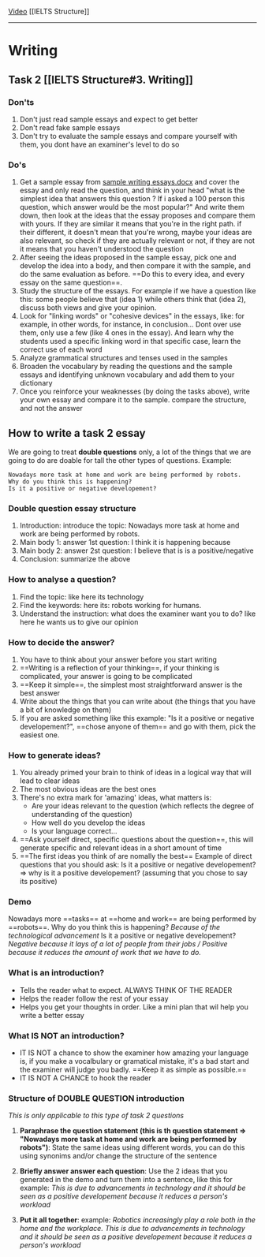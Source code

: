 [Video](https://www.youtube.com/watch?v=xGtKdsVxV8A&t=1111s)
[[IELTS Structure]]

---
# Writing  
## Task 2 [[IELTS Structure#3. **Writing**]]
### Don'ts  
1. Don't just read sample essays and expect to get better  
2. Don't read fake sample essays  
3. Don't try to evaluate the sample essays and compare yourself with them, you dont have an examiner's level to do so  
### Do's  
1. Get a sample essay from [sample writing essays.docx](E:\ELT\IELTS\sample-writing-essays.docx)  and cover the essay and only read the question, and think in your head "what is the simplest idea that answers this question ? If i asked a 100 person this question, which answer would be the most popular?" And write them down, then look at the ideas that the essay proposes and compare them with yours. If they are similar it means that you're in the right path. if their different, it doesn't mean that you're wrong, maybe your ideas are also relevant, so check if they are actually relevant or not, if they are not it means that you haven't understood the question  
2. After seeing the ideas proposed in the sample essay, pick one and develop the idea into a body, and then compare it with the sample, and do the same evaluation as before. ==Do this to every idea, and every essay on the same question==.  
3. Study the structure of the essays. For example if we have a question like this: some people believe that (idea 1) while others think that (idea 2), discuss both views and give your opinion. 
4. Look for "linking words" or "cohesive devices" in the essays, like: for example, in other words, for instance, in conclusion... Dont over use them, only use a few (like 4 ones in the essay). And learn why the students used a specific linking word in that specific case, learn the correct use of each word
5. Analyze grammatical structures and tenses used in the samples
6. Broaden the vocabulary by reading the questions and the sample essays and identifying unknown vocabulary and add them to your dictionary
7. Once you reinforce your weaknesses (by doing the tasks above), write your own essay and compare it to the sample. compare the structure,  and not the answer  
## How to write a task 2 essay
We are going to treat **double questions** only, a lot of the things that we are going to do are doable for tall the other types of questions.
Example: 

	Nowadays more task at home and work are being performed by robots.
	Why do you think this is happening?
	Is it a positive or negative developement?
### Double question essay structure
1. Introduction: introduce the topic: Nowadays more task at home and work are being performed by robots.
2. Main body 1: answer 1st question: I think it is happening because
3. Main body 2: answer 2st question: I believe that is is a positive/negative
4. Conclusion: summarize the above
### How to analyse a question?
1. Find the topic: like here its technology
2. Find the keywords: here its: robots working for humans.
3. Understand the instruction: what does the examiner want you to do? like here he wants us to give our opinion
### How to decide the answer?
1. You have to think about your answer before you start writing 
2. ==Writing is a reflection of your thinking==, if your thinking is complicated, your answer is going to be complicated
3. ==Keep it simple==, the simplest most straightforward answer is the best answer 
4. Write about the things that you can write about (the things that you have a bit of knowledge on them)
5. If you are asked something like this example: "Is it a positive or negative developement?", ==chose anyone of them== and go with them, pick the easiest one.
### How to generate ideas?
1. You already primed your brain to think of ideas in a logical way that will lead to clear ideas
2.  The most obvious ideas are the best ones
3. There's no extra mark for 'amazing' ideas, what matters is: 
	-  Are your ideas relevant to the question (which reflects the degree of understanding of the question)
	-  How well do you develop the ideas
	-  Is your language correct...
4. ==Ask yourself direct, specific questions about the question==, this will generate specific and relevant ideas in a short amount of time
5. ==The first ideas you think of are nomally the best==
Example of direct questions that you should ask: Is it a positive or negative developement? => why is it a positive developement? (assuming that you chose to say its positive)
### Demo 
Nowadays more ==tasks== at ==home and work== are being performed by ==robots==.
Why do you think this is happening? *Because of the technological advancement*
Is it a positive or negative developement? *Negative because it lays of a lot of people from their jobs / Positive because it reduces the amount of work that we have to do.*
### What is an introduction?
- Tells the reader what to expect. ALWAYS THINK OF THE READER
- Helps the reader follow the rest of your essay
- Helps you get your thoughts in order. Like a mini plan that wil help you write a better essay
### What IS NOT an introduction?
- IT IS NOT a chance to show the examiner how amazing your language is, if you make a vocalbulary or gramatical mistake, it's a bad start and the examiner will judge you badly. ==Keep it as simple as possible.==
- IT IS NOT A CHANCE to hook the reader 
### Structure of DOUBLE QUESTION introduction
*This is only applicable to this type of task 2 questions*
1. **Paraphrase the question statement (this is th question statement => "Nowadays more task at home and work are being performed by robots")**: 
   State the same ideas using different words, you can do this using synonims and/or change the structure of the sentence
   
2. **Briefly answer answer each question**: Use the 2 ideas that you generated in the demo and turn them into a sentence, like this for example: *This is due to advancements in technology and it should be seen as a positive developement because it reduces a person's workload*
3. **Put it all together**: example: *Robotics increasingly play a role both in the home and the workplace. This is due to advancements in technology and it should be seen as a positive developement because it reduces a person's workload* 

